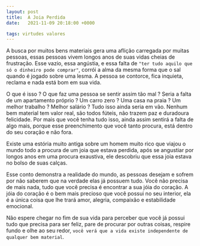 ```yaml
---
layout: post
title:  A Joia Perdida
date:   2021-11-09 20:18:00 +0000

tags: virtudes valores
---
```


A busca por muitos bens materiais gera uma aflição carregada por muitas pessoas, essas pessoas vivem longos anos de suas vidas cheias de frustração. Esse vazio, essa angústia, e essa falta de `"ter tudo aquilo que só o dinheiro pode comprar"`, corrói a alma da mesma forma que o sal quando é jogado sobre uma lesma. A pessoa se contorce, fica inquieta, reclama e nada está bom em sua vida. 

O que é isso ? O que faz uma pessoa se sentir assim tão mal ? Seria a falta de um apartamento próprio ? Um carro zero ? Uma casa na praia ? Um melhor trabalho ? Melhor salário ? Tudo isso ainda seria em vão. Nenhum bem material tem valor real, são todos fúteis, não trazem paz e duradoura felicidade. Por mais que você tenha tudo isso, ainda assim sentirá a falta de algo mais, porque esse preenchimento que você tanto procura, está dentro do seu coração e não fora.

Existe uma estória muito antiga sobre um homem muito rico que viajou o mundo todo a procura de um joia que estava perdida, após se angustiar por longos anos em uma procura exaustiva, ele descobriu que essa joia estava no bolso de suas calças.
 
Esse conto demonstra a realidade do mundo, as pessoas desejam e sofrem por não saberem que na verdade elas já possuem tudo. Você não precisa de mais nada, tudo que você precisa é encontrar a sua jóia do coração. A jóia do coração é o bem mais precioso que você possui no seu interior, ela é a única coisa que lhe trará amor, alegria, compaixão e estabilidade emocional.

Não espere chegar no fim de sua vida para perceber que você já possui tudo que precisa para ser feliz, pare de procurar por outras coisas, respire fundo e olhe ao seu redor, `você verá que a vida existe independente de qualquer bem material`. 
